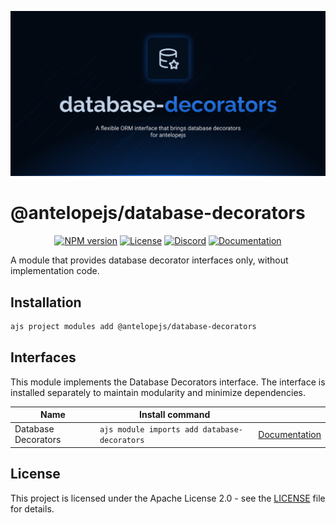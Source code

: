 ![Database Decorators](.github/social-card.png)

# @antelopejs/database-decorators

<div align="center">
<a href="https://www.npmjs.com/package/@antelopejs/core"><img alt="NPM version" src="https://img.shields.io/npm/v/@antelopejs/core.svg?style=for-the-badge&labelColor=000000"></a>
<a href="https://github.com/AntelopeJS/antelopejs/blob/main/LICENSE"><img alt="License" src="https://img.shields.io/npm/l/@antelopejs/core.svg?style=for-the-badge&labelColor=000000"></a>
<a href="https://discord.gg/C2G8QW63"><img src="https://img.shields.io/badge/Discord-18181B?logo=discord&style=for-the-badge&color=000000" alt="Discord"></a>
<a href="https://discord.gg/C2G8QW63"><img src="https://img.shields.io/badge/Docs-18181B?logo=Antelope.JS&style=for-the-badge&color=000000" alt="Documentation"></a>
</div>

A module that provides database decorator interfaces only, without implementation code.

## Installation

```bash
ajs project modules add @antelopejs/database-decorators
```

## Interfaces

This module implements the Database Decorators interface. The interface is installed separately to maintain modularity and minimize dependencies.

| Name                | Install command                              |                                                                              |
| ------------------- | -------------------------------------------- | ---------------------------------------------------------------------------- |
| Database Decorators | `ajs module imports add database-decorators` | [Documentation](https://github.com/AntelopeJS/interface-database-decorators) |

## License

This project is licensed under the Apache License 2.0 - see the [LICENSE](LICENSE) file for details.
